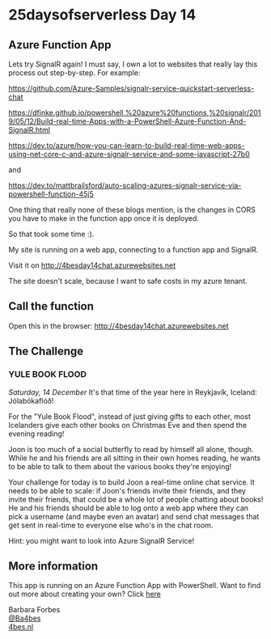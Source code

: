 # 25daysofserverless Day 14

## Azure Function App

Lets try SignalR again!
I must say, I own a lot to websites that really lay this process out step-by-step.
For example:

<https://github.com/Azure-Samples/signalr-service-quickstart-serverless-chat>

<https://dfinke.github.io/powershell,%20azure%20functions,%20signalr/2019/05/12/Build-real-time-Apps-with-a-PowerShell-Azure-Function-And-SignalR.html>

<https://dev.to/azure/how-you-can-learn-to-build-real-time-web-apps-using-net-core-c-and-azure-signalr-service-and-some-javascript-27b0>

and

<https://dev.to/mattbrailsford/auto-scaling-azures-signalr-service-via-powershell-function-45j5>

One thing that really none of these blogs mention, is the changes in CORS you have to make in the function app once it is deployed.

So that took some time :).

My site is running on a web app, connecting to a function app and SignalR.

Visit it on <http://4besday14chat.azurewebsites.net>

The site doesn't scale, because I want to safe costs in my azure tenant.

## Call the function

Open this in the browser:  <http://4besday14chat.azurewebsites.net>

## The Challenge

### YULE BOOK FLOOD

*Saturday, 14 December*
It's that time of the year here in Reykjavík, Iceland: Jólabókaflóð!

For the "Yule Book Flood", instead of just giving gifts to each other, most Icelanders give each other books on Christmas Eve and then spend the evening reading!

Joon is too much of a social butterfly to read by himself all alone, though. While he and his friends are all sitting in their own homes reading, he wants to be able to talk to them about the various books they're enjoying!

Your challenge for today is to build Joon a real-time online chat service. It needs to be able to scale: if Joon's friends invite their friends, and they invite their friends, that could be a whole lot of people chatting about books! He and his friends should be able to log onto a web app where they can pick a username (and maybe even an avatar) and send chat messages that get sent in real-time to everyone else who's in the chat room.

Hint: you might want to look into Azure SignalR Service!

## More information

 This app is running on an Azure Function App with PowerShell. Want to find out more about creating your own? Click [here]('https://4bes.nl/MSIgnite')

Barbara Forbes  
[@Ba4bes](https://www.twitter.com/ba4bes)  
[4bes.nl](https://4bes.nl)
